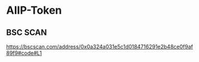 # AIIP-Token

## BSC SCAN 
https://bscscan.com/address/0x0a324a031e5c1d0184716291e2b48ce0f9af89f9#code#L1
